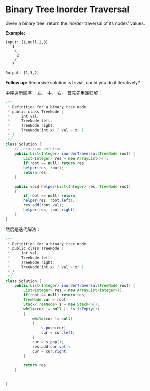 # Binary Tree Inorder Traversal

Given a binary tree, return the _inorder_ traversal of its nodes' values.

**Example:**

```text
Input: [1,null,2,3]
   1
    \
     2
    /
   3

Output: [1,3,2]
```

**Follow up:** Recursive solution is trivial, could you do it iteratively?

中序遍历顺序： 左， 中， 右。 首先先用递归解：

```java
/**
 * Definition for a binary tree node.
 * public class TreeNode {
 *     int val;
 *     TreeNode left;
 *     TreeNode right;
 *     TreeNode(int x) { val = x; }
 * }
 */
class Solution {
    // recursion solution
    public List<Integer> inorderTraversal(TreeNode root) {
        List<Integer> res = new ArrayList<>();
        if(root == null) return res;
        helper(res, root);
        return res;
    }
    
    public void helper(List<Integer> res, TreeNode root)
    {
        if(root == null) return;
        helper(res, root.left);
        res.add(root.val);
        helper(res, root.right);
    }
}
```

然后是迭代解法：

```java
/**
 * Definition for a binary tree node.
 * public class TreeNode {
 *     int val;
 *     TreeNode left;
 *     TreeNode right;
 *     TreeNode(int x) { val = x; }
 * }
 */
class Solution {
    public List<Integer> inorderTraversal(TreeNode root) {
        List<Integer> res = new ArrayList<Integer>();
        if(root == null) return res;
        TreeNode cur = root;
        Stack<TreeNode> s = new Stack<>();
        while(cur != null || !s.isEmpty())
        {
            while(cur != null)
            {
                s.push(cur);
                cur = cur.left;
            }
            cur = s.pop();
            res.add(cur.val);
            cur = cur.right;
        }
        
        return res;
    }
    
    
}
```

